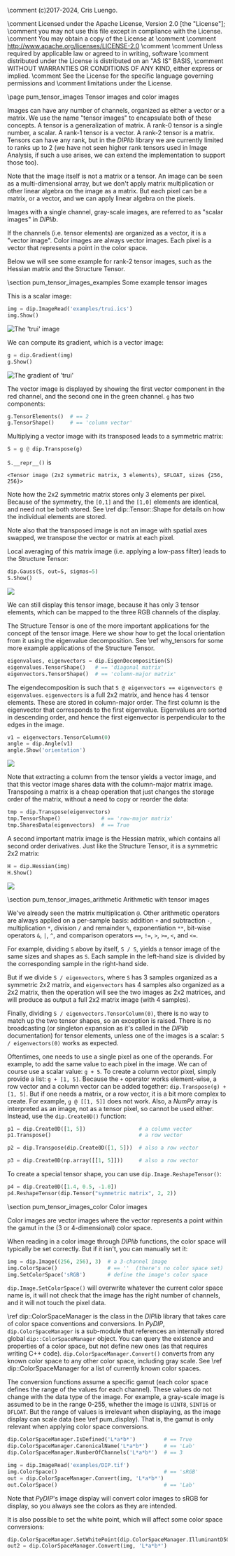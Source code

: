 \comment (c)2017-2024, Cris Luengo.

\comment Licensed under the Apache License, Version 2.0 [the "License"];
\comment you may not use this file except in compliance with the License.
\comment You may obtain a copy of the License at
\comment
\comment    http://www.apache.org/licenses/LICENSE-2.0
\comment
\comment Unless required by applicable law or agreed to in writing, software
\comment distributed under the License is distributed on an "AS IS" BASIS,
\comment WITHOUT WARRANTIES OR CONDITIONS OF ANY KIND, either express or implied.
\comment See the License for the specific language governing permissions and
\comment limitations under the License.


\page pum_tensor_images Tensor images and color images

Images can have any number of channels, organized as either a vector or a matrix. We use the name
"tensor images" to encapsulate both of these concepts. A tensor is a generalization of matrix.
A rank-0 tensor is a single number, a scalar. A rank-1 tensor is a vector. A rank-2 tensor is a matrix.
Tensors can have any rank, but in the *DIPlib* library we are currently limited to ranks up to 2
(we have not seen higher rank tensors used in Image Analysis, if such a use arises, we can extend
the implementation to support those too).

Note that the image itself is not a matrix or a tensor. An image can be seen as a multi-dimensional
array, but we don't apply matrix multiplication or other linear algebra on the image as a matrix.
But each pixel can be a matrix, or a vector, and we can apply linear algebra on the pixels.

Images with a single channel, gray-scale images, are referred to as "scalar images" in *DIPlib*.

If the channels (i.e. tensor elements) are organized as a vector, it is a "vector image". Color images are
always vector images. Each pixel is a vector that represents a point in the color space.

Below we will see some example for rank-2 tensor images, such as the Hessian matrix and the Structure Tensor.


\section pum_tensor_images_examples Some example tensor images

This is a scalar image:
```python
img = dip.ImageRead('examples/trui.ics')
img.Show()
```
![The 'trui' image](tensor_images-1.png)

We can compute its gradient, which is a vector image:
```python
g = dip.Gradient(img)
g.Show()
```
![The gradient of 'trui'](tensor_images-2.png)

The vector image is displayed by showing the first vector component in the red channel, and the second one in the green channel.
`g` has two components:
```python
g.TensorElements()  # == 2
g.TensorShape()     # == 'column vector'
```

Multiplying a vector image with its transposed leads to a symmetric matrix:
```python
S = g @ dip.Transpose(g)
```
`S.__repr__()` is
```none
<Tensor image (2x2 symmetric matrix, 3 elements), SFLOAT, sizes {256, 256}>
```
Note how the 2x2 symmetric matrix stores only 3 elements per pixel. Because of the symmetry, the `[0,1]` and the `[1,0]` elements
are identical, and need not be both stored. See \ref dip::Tensor::Shape for details on how the individual elements are stored.

Note also that the transposed image is not an image with spatial axes swapped, we transpose the vector or matrix at each pixel.

Local averaging of this matrix image (i.e. applying a low-pass filter) leads to the Structure Tensor:
```python
dip.Gauss(S, out=S, sigmas=5)
S.Show()
```
![](tensor_images-3.png)

We can still display this tensor image, because it has only 3 tensor elements, which can be mapped to the three RGB channels of the display.

The Structure Tensor is one of the more important applications for the concept of the tensor image.
Here we show how to get the local orientation from it using the eigenvalue decomposition.
See \ref why_tensors for some more example applications of the Structure Tensor.
```python
eigenvalues, eigenvectors = dip.EigenDecomposition(S)
eigenvalues.TensorShape()   # == 'diagonal matrix'
eigenvectors.TensorShape()  # == 'column-major matrix'
```
The eigendecomposition is such that `S @ eigenvectors == eigenvectors @ eigenvalues`.
`eigenvectors` is a full 2x2 matrix, and hence has 4 tensor elements. These are stored in column-major order.
The first column is the eigenvector that corresponds to the first eigenvalue.
Eigenvalues are sorted in descending order, and hence the first eigenvector is perpendicular to the edges in the image.
```python
v1 = eigenvectors.TensorColumn(0)
angle = dip.Angle(v1)
angle.Show('orientation')
```
![](tensor_images-4.png)

Note that extracting a column from the tensor yields a vector image, and that this vector image shares data with
the column-major matrix image. Transposing a matrix is a cheap operation that just changes the storage order of the matrix,
without a need to copy or reorder the data:
```python
tmp = dip.Transpose(eigenvectors)
tmp.TensorShape()             # == 'row-major matrix'
tmp.SharesData(eigenvectors)  # == True
```

A second important matrix image is the Hessian matrix, which contains all second order derivatives.
Just like the Structure Tensor, it is a symmetric 2x2 matrix:
```python
H = dip.Hessian(img)
H.Show()
```
![](tensor_images-5.png)


\section pum_tensor_images_arithmetic Arithmetic with tensor images

We've already seen the matrix multiplication `@`. Other arithmetic operators are always applied on a per-sample basis:
addition `+` and subtraction `-`, multiplication `*`, division `/` and remainder `%`, exponentiation `**`,
bit-wise operators `&`, `|`, `^`, and comparison operators `==`, `!=`, `>`, `>=`, `<`, and `<=`.

For example, dividing `S` above by itself, `S / S`, yields a tensor image of the same sizes and shapes as `S`.
Each sample in the left-hand size is divided by the corresponding sample in the right-hand side.

But if we divide `S / eigenvectors`, where `S` has 3 samples organized as a symmetric 2x2 matrix, and `eigenvectors`
has 4 samples also organized as a 2x2 matrix, then the operation will see the two images as 2x2 matrices, and
will produce as output a full 2x2 matrix image (with 4 samples).

Finally, dividing `S / eigenvectors.TensorColumn(0)`, there is no way to match up the two tensor shapes,
so an exception is raised. There is no broadcasting (or singleton expansion as it's called in the *DIPlib* documentation)
for tensor elements, unless one of the images is a scalar: `S / eigenvectors(0)` works as expected.

Oftentimes, one needs to use a single pixel as one of the operands. For example, to add the same value to each pixel
in the image. We can of course use a scalar value: `g + 5`. To create a column vector pixel, simply provide a list:
`g + [1, 5]`. Because the `+` operator works element-wise, a row vector and a column vector can be added together:
`dip.Transpose(g) + [1, 5]`. But if one needs a matrix, or a row vector, it is a bit more complex to create.
For example, `g @ [[1, 5]]` does not work. Also, a *NumPy* array is interpreted as an image, not as a tensor pixel,
so cannot be used either. Instead, use the `dip.Create0D()` function:
```python
p1 = dip.Create0D([1, 5])                 # a column vector
p1.Transpose()                            # a row vector

p2 = dip.Transpose(dip.Create0D([1, 5]))  # also a row vector

p3 = dip.Create0D(np.array([[1, 5]]))     # also a row vector
```

To create a special tensor shape, you can use `dip.Image.ReshapeTensor()`:
```python
p4 = dip.Create0D([1.4, 0.5, -1.0])
p4.ReshapeTensor(dip.Tensor("symmetric matrix", 2, 2))
```


\section pum_tensor_images_color Color images

Color images are vector images where the vector represents a point within the gamut in the (3 or 4-dimensional)
color space.

When reading in a color image through *DIPlib* functions, the color space will typically be set correctly.
But if it isn't, you can manually set it:
```python
img = dip.Image((256, 256), 3)  # a 3-channel image
img.ColorSpace()                # == ''  (there's no color space set)
img.SetColorSpace('sRGB')       # define the image's color space
```
`dip.Image.SetColorSpace()` will overwrite whatever the current color space name is, it will not check that
the image has the right number of channels, and it will not touch the pixel data.

\ref dip::ColorSpaceManager is the class in the *DIPlib* library that takes care of color space conventions
and conversions. In *PyDIP*, `dip.ColorSpaceManager` is a sub-module that references an internally stored
global `dip::ColorSpaceManager` object. You can query the existence and properties of a color space,
but not define new ones (as that requires writing C++ code). `dip.ColorSpaceManager.Convert()` converts
from any known color space to any other color space, including gray scale. See \ref dip::ColorSpaceManager
for a list of currently known color spaces.

The conversion functions assume a specific gamut (each color space defines the range of the values for each channel).
These values do not change with the data type of the image. For example, a gray-scale image is assumed to be in
the range 0-255, whether the image is `UINT8`, `SINT16` or `DFLOAT`. But the range of values is irrelevant when
displaying, as the image display can scale data (see \ref pum_display). That is, the gamut is only relevant when
applying color space conversions.

```python
dip.ColorSpaceManager.IsDefined('L*a*b*')         # == True
dip.ColorSpaceManager.CanonicalName('L*a*b*')     # == 'Lab'
dip.ColorSpaceManager.NumberOfChannels('L*a*b*')  # == 3

img = dip.ImageRead('examples/DIP.tif')
img.ColorSpace()                                  # == 'sRGB'
out = dip.ColorSpaceManager.Convert(img, 'L*a*b*')
out.ColorSpace()                                  # == 'Lab'
```

Note that *PyDIP*'s image display will convert color images to sRGB for display, so you always see the colors
as they are intended.

It is also possible to set the white point, which will affect some color space conversions:
```python
dip.ColorSpaceManager.SetWhitePoint(dip.ColorSpaceManager.IlluminantD50)
out2 = dip.ColorSpaceManager.Convert(img, 'L*a*b*')
```
